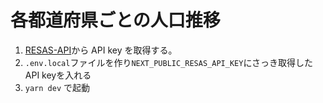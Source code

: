 # 各都道府県ごとの人口推移

1. [RESAS-API](https://opendata.resas-portal.go.jp)から API key を取得する。
2. `.env.local`ファイルを作り`NEXT_PUBLIC_RESAS_API_KEY`にさっき取得したAPI keyを入れる
3. `yarn dev` で起動
